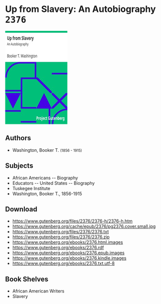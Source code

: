 # Up from Slavery: An Autobiography <kbd>2376</kbd>

![](./cover.medium.jpg "")

## Authors


 - Washington, Booker T. <small>(1856 - 1915)</small>

## Subjects


 - African Americans -- Biography
 - Educators -- United States -- Biography
 - Tuskegee Institute
 - Washington, Booker T., 1856-1915

## Download


 - https://www.gutenberg.org/files/2376/2376-h/2376-h.htm
 - https://www.gutenberg.org/cache/epub/2376/pg2376.cover.small.jpg
 - https://www.gutenberg.org/files/2376/2376.txt
 - https://www.gutenberg.org/files/2376/2376.zip
 - https://www.gutenberg.org/ebooks/2376.html.images
 - https://www.gutenberg.org/ebooks/2376.rdf
 - https://www.gutenberg.org/ebooks/2376.epub.images
 - https://www.gutenberg.org/ebooks/2376.kindle.images
 - https://www.gutenberg.org/ebooks/2376.txt.utf-8

## Book Shelves


 - African American Writers
 - Slavery

